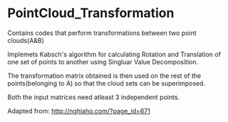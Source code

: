 # PointCloud_Transformation
Contains codes that perform transformations between two point clouds(A&B) 

Implemets Kabsch's algorithm for calculating Rotation and Translation of one set of points to another using Singluar Value Decomposition. 

The transformation matrix obtained is then used on the rest of the points(belonging to A) so that the cloud sets can be superimposed. 

Both the input matrices need atleast 3 independent points. 

Adapted from: http://nghiaho.com/?page_id=671
